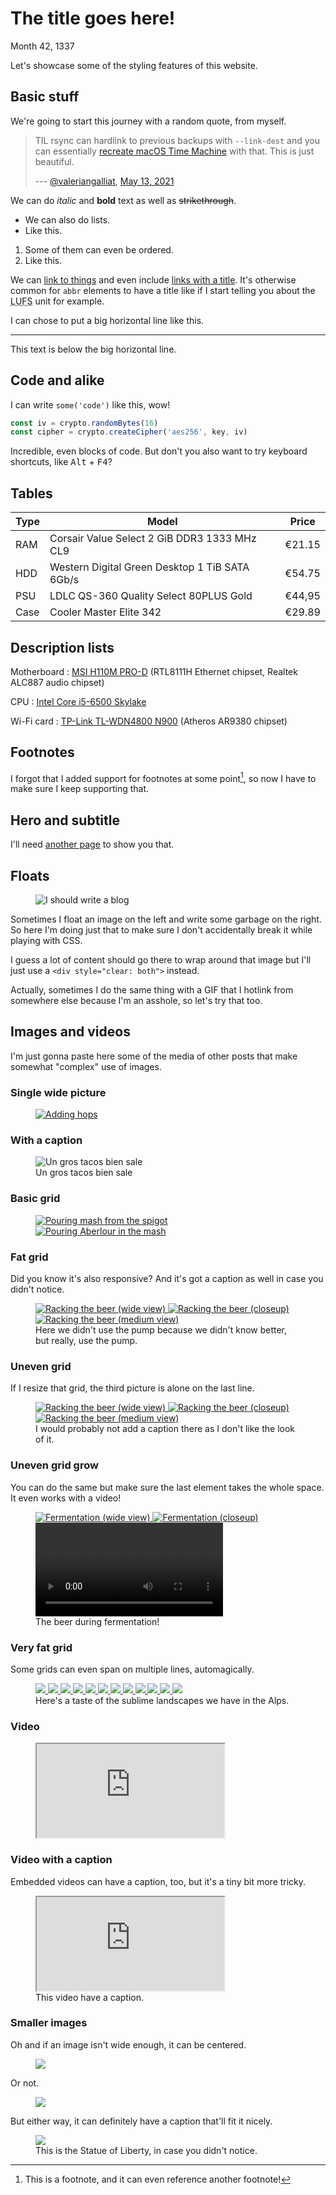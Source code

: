# The title goes here!
Month 42, 1337

Let's showcase some of the styling features of this website.

## Basic stuff

We're going to start this journey with a random quote, from myself.

> TIL rsync can hardlink to previous backups with `--link-dest` and you
> can essentially [recreate macOS Time Machine](https://github.com/cytopia/linux-timemachine/blob/45a03e6aef24d895209c3a588575cac247334918/timemachine#L346)
> with that. This is just beautiful.
>
> --- [@valeriangalliat](https://twitter.com/valeriangalliat), [May 13, 2021](https://twitter.com/valeriangalliat/status/1392846380348153860)

We can do *italic* and **bold** text as well as ~~strikethrough~~.

* We can also do lists.
* Like this.

1. Some of them can even be ordered.
1. Like this.

We can [link to things](/) and even include
[links with a title](/ "The home page of this website"). It's otherwise
common for `abbr` elements to have a title like if I start telling you
about the <abbr title="Loudness units relative to full scale">LUFS</abbr>
unit for example.

I can chose to put a big horizontal line like this.

---

This text is below the big horizontal line.

## Code and alike

I can write `some('code')` like this, wow!

```js
const iv = crypto.randomBytes(16)
const cipher = crypto.createCipher('aes256', key, iv)
```

Incredible, even blocks of code. But don't you also want to try keyboard
shortcuts, like <kbd>Alt</kbd> + <kbd>F4</kbd>?

## Tables

| Type | Model                                          | Price  |
|------|------------------------------------------------|--------|
| RAM  | Corsair Value Select 2 GiB DDR3 1333 MHz CL9   | €21.15 |
| HDD  | Western Digital Green Desktop 1 TiB SATA 6Gb/s | €54.75 |
| PSU  | LDLC QS-360 Quality Select 80PLUS Gold         | €44,95 |
| Case | Cooler Master Elite 342                        | €29.89 |

## Description lists

Motherboard
: [MSI H110M PRO-D](https://www.newegg.ca/Product/Product.aspx?Item=N82E16813130924) (RTL8111H Ethernet chipset,  Realtek ALC887 audio chipset)

CPU
: [Intel Core i5-6500 Skylake](https://www.newegg.ca/Product/Product.aspx?Item=N82E16819117563)

Wi-Fi card
: [TP-Link TL-WDN4800 N900](https://www.newegg.ca/Product/Product.aspx?Item=N82E16833704133) (Atheros AR9380 chipset)

## Footnotes

I forgot that I added support for footnotes at some point[^1], so now I
have to make sure I keep supporting that.

[^1]: This is a footnote, and it can even reference another[^2] footnote!
[^2]: Oh yeah.

## Hero and subtitle

I'll need [another page](playground-hero.md) to show you that.

## Floats

<figure class="left">
  <img alt="I should write a blog" src="../../img/2015/03/i-should-write-a-blog.jpg">
</figure>

Sometimes I float an image on the left and write some garbage on the
right. So here I'm doing just that to make sure I don't accidentally
break it while playing with CSS.

<div style="clear: both"></div>

I guess a lot of content should go there to wrap
around that image but I'll just use a `<div style="clear: both">`
instead.

<figure class="left">
  <object data="https://media2.giphy.com/media/13FrpeVH09Zrb2/giphy.gif" type="image/gif"></object>
</figure>

Actually, sometimes I do the same thing with a GIF that I hotlink from
somewhere else because I'm an asshole, so let's try that too.

<div style="clear: both"></div>

## Images and videos

I'm just gonna paste here some of the media of other posts that make
somewhat "complex" use of images.

### Single wide picture

<figure class="center">
  <a href="../../img/2021/06/brewzilla/hop.jpg">
    <img alt="Adding hops" src="../../img/2021/06/brewzilla/hop.jpg">
  </a>
</figure>

### With a caption

<figure class="center">
  <img alt="Un gros tacos bien sale" src="../../img/2021/06/tacos.jpg">
  <figcaption>Un gros tacos bien sale</figcaption>
</figure>

### Basic grid

<figure class="grid grid-2">
  <a href="../../img/2021/06/brewzilla/spigot.jpg">
    <img alt="Pouring mash from the spigot" src="../../img/2021/06/brewzilla/spigot.jpg">
  </a>
  <a href="../../img/2021/06/brewzilla/scotchie.jpg">
    <img alt="Pouring Aberlour in the mash" src="../../img/2021/06/brewzilla/scotchie.jpg">
  </a>
</figure>

### Fat grid

Did you know it's also responsive? And it's got a caption as well in
case you didn't notice.

<div class="oversized">
  <figure class="grid grid-3 grid-grow">
    <a href="../../img/2021/06/brewzilla/rack-1.jpg">
      <img alt="Racking the beer (wide view)" src="../../img/2021/06/brewzilla/rack-1.jpg">
    </a>
    <a href="../../img/2021/06/brewzilla/rack-2.jpg">
      <img alt="Racking the beer (closeup)" src="../../img/2021/06/brewzilla/rack-2.jpg">
    </a>
    <a href="../../img/2021/06/brewzilla/rack-3.jpg">
      <img alt="Racking the beer (medium view)" src="../../img/2021/06/brewzilla/rack-3.jpg">
    </a>
    <figcaption>Here we didn't use the pump because we didn't know better, but really, use the pump.</figcaption>
  </figure>
</div>

### Uneven grid

If I resize that grid, the third picture is alone on the last line.

<figure class="grid grid-2">
  <a href="../../img/2021/06/brewzilla/rack-1.jpg">
    <img alt="Racking the beer (wide view)" src="../../img/2021/06/brewzilla/rack-1.jpg">
  </a>
  <a href="../../img/2021/06/brewzilla/rack-2.jpg">
    <img alt="Racking the beer (closeup)" src="../../img/2021/06/brewzilla/rack-2.jpg">
  </a>
  <a href="../../img/2021/06/brewzilla/rack-3.jpg">
    <img alt="Racking the beer (medium view)" src="../../img/2021/06/brewzilla/rack-3.jpg">
  </a>
  <figcaption>I would probably not add a caption there as I don't like the look of it.</figcaption>
</figure>

### Uneven grid grow

You can do the same but make sure the last element takes the whole
space. It even works with a video!

<figure class="grid grid-2 grid-grow">
  <a href="../../img/2021/06/brewzilla/ferment-1.jpg">
    <img alt="Fermentation (wide view)" src="../../img/2021/06/brewzilla/ferment-1.jpg">
  </a>
  <a href="../../img/2021/06/brewzilla/ferment-2.jpg">
    <img alt="Fermentation (closeup)" src="../../img/2021/06/brewzilla/ferment-2.jpg">
  </a>
  <video src="../../img/2021/06/brewzilla/fermenting.mp4" loop controls></video>
  <figcaption>The beer during fermentation!</figcaption>
</figure>

### Very fat grid

Some grids can even span on multiple lines, automagically.

<div class="oversized">
  <figure class="grid grid-3">
    <a href="../../img/2016/03/mountain/01.jpg">
      <img src="../../img/2016/03/mountain/01.thumb.jpg">
    </a>
    <a href="../../img/2016/03/mountain/02.jpg">
      <img src="../../img/2016/03/mountain/02.thumb.jpg">
    </a>
    <a href="../../img/2016/03/mountain/03.jpg">
      <img src="../../img/2016/03/mountain/03.thumb.jpg">
    </a>
    <a href="../../img/2016/03/mountain/04.jpg">
      <img src="../../img/2016/03/mountain/04.thumb.jpg">
    </a>
    <a href="../../img/2016/03/mountain/05.jpg">
      <img src="../../img/2016/03/mountain/05.thumb.jpg">
    </a>
    <a href="../../img/2016/03/mountain/06.jpg">
      <img src="../../img/2016/03/mountain/06.thumb.jpg">
    </a>
    <a href="../../img/2016/03/mountain/07.jpg">
      <img src="../../img/2016/03/mountain/07.thumb.jpg">
    </a>
    <a href="../../img/2016/03/mountain/08.jpg">
      <img src="../../img/2016/03/mountain/08.thumb.jpg">
    </a>
    <a href="../../img/2016/03/mountain/09.jpg">
      <img src="../../img/2016/03/mountain/09.thumb.jpg">
    </a>
    <a href="../../img/2016/03/mountain/10.jpg">
      <img src="../../img/2016/03/mountain/10.thumb.jpg">
    </a>
    <a href="../../img/2016/03/mountain/11.jpg">
      <img src="../../img/2016/03/mountain/11.thumb.jpg">
    </a>
    <a href="../../img/2016/03/mountain/12.jpg">
      <img src="../../img/2016/03/mountain/12.thumb.jpg">
    </a>
    <figcaption>Here's a taste of the sublime landscapes we have in the Alps.</figcaption>
  </figure>
</div>

### Video

<figure class="video">
  <iframe src="https://www.youtube.com/embed/arQ4Yutbitk" allowfullscreen></iframe>
</figure>

### Video with a caption

Embedded videos can have a caption, too, but it's a tiny bit more
tricky.

<figure class="full">
  <div class="video">
    <iframe src="https://www.youtube.com/embed/8ejJZoURasY" allowfullscreen></iframe>
  </div>
  <figcaption>This video have a caption.</figcaption>
</figure>

### Smaller images

Oh and if an image isn't wide enough, it can be centered.

<figure class="center">
  <img src="../../img/2016/03/ny/02.thumb.jpg">
</figure>

Or not.

<figure>
  <img src="../../img/2016/03/ny/02.thumb.jpg">
</figure>

But either way, it can definitely have a caption that'll fit it nicely.

<figure class="center">
  <img src="../../img/2016/03/ny/02.thumb.jpg">
  <figcaption>This is the Statue of Liberty, in case you didn't notice.</figcaption>
</figure>
